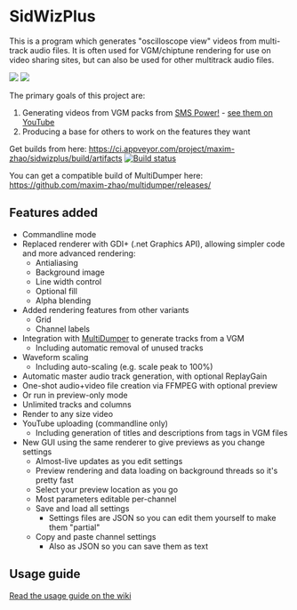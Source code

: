 # SidWizPlus
This is a program which generates "oscilloscope view" videos from multi-track audio files. It is often used for VGM/chiptune rendering for use on video sharing sites, but can also be used for other multitrack audio files.

[![](http://img.youtube.com/vi/H-Ip9c0yjGk/0.jpg)](http://www.youtube.com/watch?v=H-Ip9c0yjGk "Sonic 3 - Ice Cap Zone - Brad Buxer")
[![](http://img.youtube.com/vi/ITQFs6-1LSg/0.jpg)](http://www.youtube.com/watch?v=ITQFs6-1LSg "Bohemian Rhapsody - Queen")

The primary goals of this project are:

1. Generating videos from VGM packs from [SMS Power!](http://www.smspower.org/Music) - [see them on YouTube](https://www.youtube.com/channel/UCCsvqzh7JjNNheYTplGvhCQ)
2. Producing a base for others to work on the features they want

Get builds from here: https://ci.appveyor.com/project/maxim-zhao/sidwizplus/build/artifacts [![Build status](https://ci.appveyor.com/api/projects/status/vpa5eav7sm1n7ik6?svg=true)](https://ci.appveyor.com/project/maxim-zhao/sidwizplus) 

You can get a compatible build of MultiDumper here: https://github.com/maxim-zhao/multidumper/releases/

## Features added

* Commandline mode
* Replaced renderer with GDI+ (.net Graphics API), allowing simpler code and more advanced rendering:
  * Antialiasing
  * Background image
  * Line width control
  * Optional fill
  * Alpha blending
* Added rendering features from other variants
  * Grid
  * Channel labels
* Integration with [MultiDumper](https://bitbucket.org/losnoco/multidumper) to generate tracks from a VGM
  * Including automatic removal of unused tracks
* Waveform scaling
  * Including auto-scaling (e.g. scale peak to 100%)
* Automatic master audio track generation, with optional ReplayGain
* One-shot audio+video file creation via FFMPEG with optional preview
* Or run in preview-only mode
* Unlimited tracks and columns
* Render to any size video
* YouTube uploading (commandline only)
  * Including generation of titles and descriptions from tags in VGM files
* New GUI using the same renderer to give previews as you change settings
  * Almost-live updates as you edit settings
  * Preview rendering and data loading on background threads so it's pretty fast
  * Select your preview location as you go
  * Most parameters editable per-channel
  * Save and load all settings
    * Settings files are JSON so you can edit them yourself to make them "partial"
  * Copy and paste channel settings
    * Also as JSON so you can save them as text

## Usage guide

[Read the usage guide on the wiki](https://github.com/maxim-zhao/SidWizPlus/wiki)
